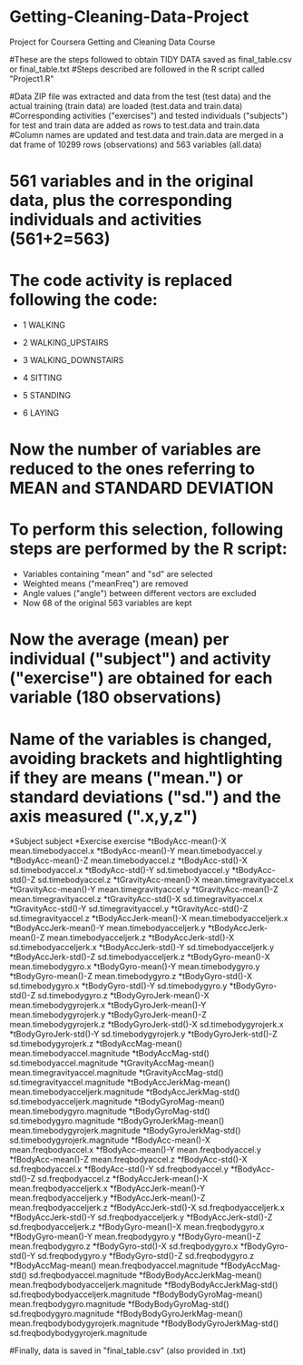 Getting-Cleaning-Data-Project
=============================

Project for Coursera Getting and Cleaning Data Course

#These are the steps followed to obtain TIDY DATA saved as final_table.csv or final_table.txt
#Steps described are followed in the R script called "Project1.R"

#Data ZIP file was extracted and data from the test (test data) and the actual training (train data) are loaded (test.data and train.data)
#Corresponding activities ("exercises") and tested individuals ("subjects") for test and train data are added as rows to test.data and train.data
#Column names are updated and test.data and train.data are merged in a dat frame of 10299 rows (observations) and 563 variables (all.data)
# 561 variables and in the original data, plus the corresponding individuals and activities (561+2=563)
# The code activity is replaced following the code:

* 1 WALKING

* 2 WALKING_UPSTAIRS

* 3 WALKING_DOWNSTAIRS

* 4 SITTING

* 5 STANDING

* 6 LAYING


# Now the number of variables are reduced to the ones referring to MEAN and STANDARD DEVIATION
# To perform this selection, following steps are performed by the R script:

* Variables containing "mean" and "sd" are selected
* Weighted means ("meanFreq") are removed
* Angle values ("angle") between different vectors are excluded
* Now 68 of the original 563 variables are kept

# Now the average (mean) per individual ("subject") and activity ("exercise") are obtained for each variable (180 observations)
# Name of the variables is changed, avoiding brackets and hightlighting if they are means ("mean.") or standard deviations ("sd.") and the axis measured (".x,y,z") 

*Subject			subject
*Exercise			exercise
*tBodyAcc-mean()-X		mean.timebodyaccel.x
*tBodyAcc-mean()-Y		mean.timebodyaccel.y
*tBodyAcc-mean()-Z		mean.timebodyaccel.z
*tBodyAcc-std()-X		sd.timebodyaccel.x
*tBodyAcc-std()-Y		sd.timebodyaccel.y
*tBodyAcc-std()-Z		sd.timebodyaccel.z
*tGravityAcc-mean()-X		mean.timegravityaccel.x
*tGravityAcc-mean()-Y		mean.timegravityaccel.y
*tGravityAcc-mean()-Z		mean.timegravityaccel.z
*tGravityAcc-std()-X		sd.timegravityaccel.x
*tGravityAcc-std()-Y		sd.timegravityaccel.y
*tGravityAcc-std()-Z		sd.timegravityaccel.z
*tBodyAccJerk-mean()-X		mean.timebodyacceljerk.x
*tBodyAccJerk-mean()-Y		mean.timebodyacceljerk.y
*tBodyAccJerk-mean()-Z		mean.timebodyacceljerk.z
*tBodyAccJerk-std()-X		sd.timebodyacceljerk.x
*tBodyAccJerk-std()-Y		sd.timebodyacceljerk.y
*tBodyAccJerk-std()-Z		sd.timebodyacceljerk.z
*tBodyGyro-mean()-X		mean.timebodygyro.x
*tBodyGyro-mean()-Y		mean.timebodygyro.y
*tBodyGyro-mean()-Z		mean.timebodygyro.z
*tBodyGyro-std()-X		sd.timebodygyro.x
*tBodyGyro-std()-Y		sd.timebodygyro.y
*tBodyGyro-std()-Z		sd.timebodygyro.z
*tBodyGyroJerk-mean()-X		mean.timebodygyrojerk.x
*tBodyGyroJerk-mean()-Y		mean.timebodygyrojerk.y
*tBodyGyroJerk-mean()-Z		mean.timebodygyrojerk.z
*tBodyGyroJerk-std()-X		sd.timebodygyrojerk.x
*tBodyGyroJerk-std()-Y		sd.timebodygyrojerk.y
*tBodyGyroJerk-std()-Z		sd.timebodygyrojerk.z
*tBodyAccMag-mean()		mean.timebodyaccel.magnitude
*tBodyAccMag-std()		sd.timebodyaccel.magnitude
*tGravityAccMag-mean()		mean.timegravityaccel.magnitude
*tGravityAccMag-std()		sd.timegravityaccel.magnitude
*tBodyAccJerkMag-mean()		mean.timebodyacceljerk.magnitude
*tBodyAccJerkMag-std()		sd.timebodyacceljerk.magnitude
*tBodyGyroMag-mean()		mean.timebodygyro.magnitude
*tBodyGyroMag-std()		sd.timebodygyro.magnitude
*tBodyGyroJerkMag-mean()	mean.timebodygyrojerk.magnitude
*tBodyGyroJerkMag-std()		sd.timebodygyrojerk.magnitude
*fBodyAcc-mean()-X		mean.freqbodyaccel.x
*fBodyAcc-mean()-Y		mean.freqbodyaccel.y
*fBodyAcc-mean()-Z		mean.freqbodyaccel.z
*fBodyAcc-std()-X		sd.freqbodyaccel.x
*fBodyAcc-std()-Y		sd.freqbodyaccel.y
*fBodyAcc-std()-Z		sd.freqbodyaccel.z
*fBodyAccJerk-mean()-X		mean.freqbodyacceljerk.x
*fBodyAccJerk-mean()-Y		mean.freqbodyacceljerk.y
*fBodyAccJerk-mean()-Z		mean.freqbodyacceljerk.z
*fBodyAccJerk-std()-X		sd.freqbodyacceljerk.x
*fBodyAccJerk-std()-Y		sd.freqbodyacceljerk.y
*fBodyAccJerk-std()-Z		sd.freqbodyacceljerk.z
*fBodyGyro-mean()-X		mean.freqbodygyro.x
*fBodyGyro-mean()-Y		mean.freqbodygyro.y
*fBodyGyro-mean()-Z		mean.freqbodygyro.z
*fBodyGyro-std()-X		sd.freqbodygyro.x
*fBodyGyro-std()-Y		sd.freqbodygyro.y
*fBodyGyro-std()-Z		sd.freqbodygyro.z
*fBodyAccMag-mean()		mean.freqbodyaccel.magnitude
*fBodyAccMag-std()		sd.freqbodyaccel.magnitude
*fBodyBodyAccJerkMag-mean()	mean.freqbodybodyacceljerk.magnitude
*fBodyBodyAccJerkMag-std()	sd.freqbodybodyacceljerk.magnitude
*fBodyBodyGyroMag-mean()	mean.freqbodygyro.magnitude
*fBodyBodyGyroMag-std()		sd.freqbodygyro.magnitude
*fBodyBodyGyroJerkMag-mean()	mean.freqbodybodygyrojerk.magnitude
*fBodyBodyGyroJerkMag-std()	sd.freqbodybodygyrojerk.magnitude
 
#Finally, data is saved in "final_table.csv" (also provided in .txt)